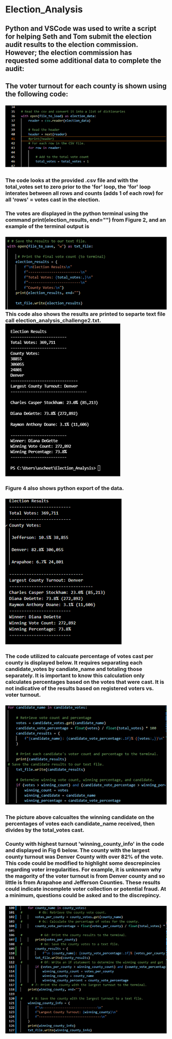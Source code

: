 # Election_Analysis

## Python and VSCode was used to write a script for helping Seth and Tom submit the election audit results to the election commission. However; the election commission has requested some additional data to complete the audit:

## The voter turnout for each county is shown using the following code: 
### ![Fig 1 - VS code of total_votes](https://github.com/ASCHEET/Election_Analysis/blob/main/Resources/total_votes.png?raw=true)
### The code looks at the provided .csv file and with the total_votes set to zero prior to the 'for' loop, the 'for' loop interates between all rows and counts (adds 1 of each row) for all 'rows' = votes cast in the election.
### The votes are displayed in the python terminal using the command print(election_results, end="") from Figure 2, and an example of the terminal output is 
### ![Fig 2 - VS Code of Python Terminal](https://github.com/ASCHEET/Election_Analysis/blob/main/Resources/VS_to_terminal_total_votes.png?raw=true) This code also shows the results are printed to separte text file call election_analysis_challenge2.txt.  ![Fig 3 - Python Termingal of Total Votes](https://github.com/ASCHEET/Election_Analysis/blob/main/Resources/terminal_total_votes1.png?raw=true) 
### Figure 4 also shows python export of the data. 
### ![Fig 4 - txt_file_output](https://github.com/ASCHEET/Election_Analysis/blob/main/Resources/txt_results.png?raw=true)

### The code utilized to calcuate percentage of votes cast per county is displayed below.  It requires separating each candidate_votes by candiate_name and totaling those separately.  It is important to know this calculation only calculates percentages based on the votes that were cast.  It is not indicative of the results based on registered voters vs. voter turnout.  
### ![Fig 5 - candidate percentages ](https://github.com/ASCHEET/Election_Analysis/blob/main/Resources/candidate_percentages.png?raw=true) 
### The picture above calcualtes the winning candidate on the percentages of votes each candidate_name received, then divides by the total_votes cast.

### County with highest turnout 'winning_county_info' in the code and displayed in Fig 6 below.  The county with the largest county turnout was Denver County with over 82% of the vote.  This code could be modified to highlight some descrepincies regarding voter irregularities.  For example, it is unknown why the magority of the voter turnout is from Denver county and so little is from Arapahoe and Jefferson Counties.  These results could indicate incomplete voter collection or potential fraud.  At a minimum, questions could be asked and to the discrepincy.
### ![Fig 6 - VS Code of county results](https://github.com/ASCHEET/Election_Analysis/blob/main/Resources/winning_candidate.png?raw=true) 
